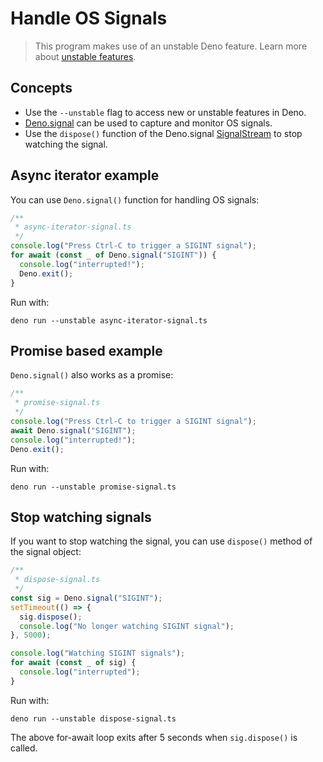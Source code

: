 # Handle OS Signals

> This program makes use of an unstable Deno feature. Learn more about
> [unstable features](../runtime/stability.md).

## Concepts

- Use the `--unstable` flag to access new or unstable features in Deno.
- [Deno.signal](https://doc.deno.land/builtin/unstable#Deno.signal) can be used
  to capture and monitor OS signals.
- Use the `dispose()` function of the Deno.signal
  [SignalStream](https://doc.deno.land/builtin/unstable#Deno.SignalStream) to
  stop watching the signal.

## Async iterator example

You can use `Deno.signal()` function for handling OS signals:

```ts
/**
 * async-iterator-signal.ts
 */
console.log("Press Ctrl-C to trigger a SIGINT signal");
for await (const _ of Deno.signal("SIGINT")) {
  console.log("interrupted!");
  Deno.exit();
}
```

Run with:

```shell
deno run --unstable async-iterator-signal.ts
```

## Promise based example

`Deno.signal()` also works as a promise:

```ts
/**
 * promise-signal.ts
 */
console.log("Press Ctrl-C to trigger a SIGINT signal");
await Deno.signal("SIGINT");
console.log("interrupted!");
Deno.exit();
```

Run with:

```shell
deno run --unstable promise-signal.ts
```

## Stop watching signals

If you want to stop watching the signal, you can use `dispose()` method of the
signal object:

```ts
/**
 * dispose-signal.ts
 */
const sig = Deno.signal("SIGINT");
setTimeout(() => {
  sig.dispose();
  console.log("No longer watching SIGINT signal");
}, 5000);

console.log("Watching SIGINT signals");
for await (const _ of sig) {
  console.log("interrupted");
}
```

Run with:

```shell
deno run --unstable dispose-signal.ts
```

The above for-await loop exits after 5 seconds when `sig.dispose()` is called.
